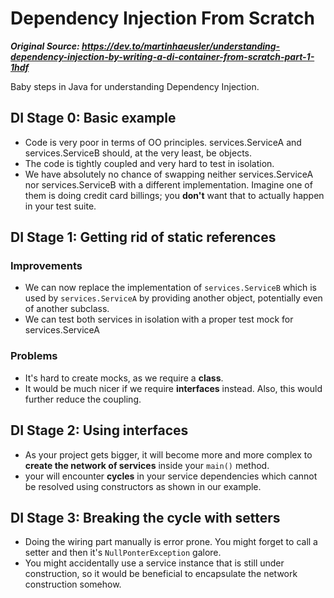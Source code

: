 # Dependency Injection From Scratch

___Original Source: https://dev.to/martinhaeusler/understanding-dependency-injection-by-writing-a-di-container-from-scratch-part-1-1hdf___ 

Baby steps in Java for understanding Dependency Injection.

## DI Stage 0: Basic example

* Code is very poor in terms of OO principles. services.ServiceA and services.ServiceB should, at the very least, be
objects.
* The code is tightly coupled and very hard to test in isolation.
* We have absolutely no chance of swapping neither services.ServiceA nor services.ServiceB with a different
implementation. Imagine one of them is doing credit card billings; you **don't** want that to actually happen in your 
test suite.
  
## DI Stage 1: Getting rid of static references

### Improvements

* We can now replace the implementation of `services.ServiceB` which is used by `services.ServiceA` by providing another 
object, potentially even of another subclass.
* We can test both services in isolation with a proper test mock for services.ServiceA

### Problems

* It's hard to create mocks, as we require a __class__.
* It would be much nicer if we require __interfaces__ instead. Also, this would further reduce the coupling.

## DI Stage 2: Using interfaces

* As your project gets bigger, it will become more and more complex to __create the network of services__ inside your
`main()` method.
* your will encounter __cycles__ in your service dependencies which cannot be resolved using constructors as shown in
our example.
  
## DI Stage 3: Breaking the cycle with setters

* Doing the wiring part manually is error prone. You might forget to call a setter and then it's `NullPonterException`
galore.
* You might accidentally use a service instance that is still under construction, so it would be beneficial to
encapsulate the network construction somehow.
  

  
